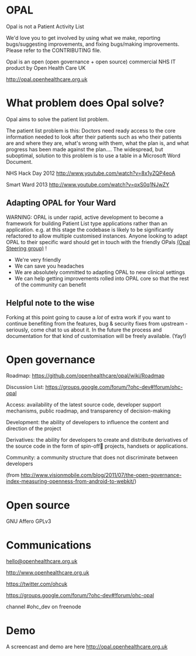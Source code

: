 OPAL
====

Opal is not a Patient Activity List

We'd love you to get involved by using what we make, reporting bugs/suggesting improvements, and fixing bugs/making improvements.  Please refer to the CONTRIBUTING file.

Opal is an open (open governance + open source) commercial NHS IT product by Open Health Care UK

http://opal.openhealthcare.org.uk

What problem does Opal solve?
======
Opal aims to solve the patient list problem.

The patient list problem is this: Doctors need ready access to the core information needed to look after their patients such as who their patients are and where they are, what's wrong with them, what the plan is, and what progress has been made against the plan.... The widespread, but suboptimal, solution to this problem is to use a table in a Microsoft Word Document.

NHS Hack Day 2012 http://www.youtube.com/watch?v=8x1yZQP4eoA

Smart Ward 2013 http://www.youtube.com/watch?v=pxS0q1NJwZY


## Adapting OPAL for Your Ward

WARNING: OPAL is under rapid, active development to become a framework for building Patient List type applications rather than an application.
e.g. at this stage the codebase is likely to be significantly refactored to allow multiple customised instances. 
Anyone looking to adapt OPAL to their specific ward should get in touch with the friendly OPals [(Opal Steering group)](https://groups.google.com/forum/#!forum/ohc-opal) !

* We're very friendly
* We can save you headaches
* We are absolutely committed to adapting OPAL to new clinical settings
* We can help getting improvements rolled into OPAL core so that the rest of the community can benefit


## Helpful note to the wise

Forking at this point going to cause a *lot* of extra work if you want to continue benefiting from the features, bug & security fixes from upstream - seriously, come chat to us about it.
In the future the process and documentation for that kind of customisation will be freely available. (Yay!)


Open governance
======

Roadmap: https://github.com/openhealthcare/opal/wiki/Roadmap

Discussion List: https://groups.google.com/forum/?ohc-dev#!forum/ohc-opal

Access: availability of the latest source code, developer
support mechanisms, public roadmap, and transparency of
decision-making

Development: the ability of developers to influence the content
and direction of the project

Derivatives: the ability for developers to create and distribute
derivatives of the source code in the form of spin-off projects,
handsets or applications.

Community: a community structure that does not discriminate
between developers

(from http://www.visionmobile.com/blog/2011/07/the-open-governance-index-measuring-openness-from-android-to-webkit/)

Open source
======
GNU Affero GPLv3

Communications
======
hello@openhealthcare.org.uk

http://www.openhealthcare.org.uk

https://twitter.com/ohcuk

https://groups.google.com/forum/?ohc-dev#!forum/ohc-opal

channel #ohc_dev on freenode

Demo
======
A screencast and demo are here http://opal.openhealthcare.org.uk


